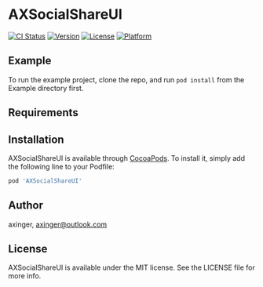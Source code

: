 # AXSocialShareUI

[![CI Status](https://img.shields.io/travis/axinger/AXSocialShareUI.svg?style=flat)](https://travis-ci.org/axinger/AXSocialShareUI)
[![Version](https://img.shields.io/cocoapods/v/AXSocialShareUI.svg?style=flat)](https://cocoapods.org/pods/AXSocialShareUI)
[![License](https://img.shields.io/cocoapods/l/AXSocialShareUI.svg?style=flat)](https://cocoapods.org/pods/AXSocialShareUI)
[![Platform](https://img.shields.io/cocoapods/p/AXSocialShareUI.svg?style=flat)](https://cocoapods.org/pods/AXSocialShareUI)

## Example

To run the example project, clone the repo, and run `pod install` from the Example directory first.

## Requirements

## Installation

AXSocialShareUI is available through [CocoaPods](https://cocoapods.org). To install
it, simply add the following line to your Podfile:

```ruby
pod 'AXSocialShareUI'
```

## Author

axinger, axinger@outlook.com

## License

AXSocialShareUI is available under the MIT license. See the LICENSE file for more info.
